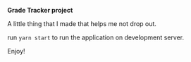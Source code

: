 **Grade Tracker project**

A little thing that I made that helps me not drop out.

run `yarn start` to run the application on development server.

Enjoy!
